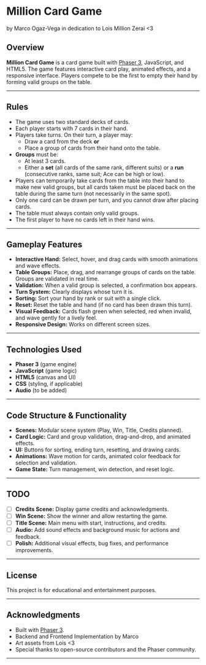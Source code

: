 # Million Card Game
by Marco Ogaz-Vega in dedication to Lois Million Zerai <3

## Overview

**Million Card Game** is a card game built with [Phaser 3](https://phaser.io/), JavaScript, and HTML5. The game features interactive card play, animated effects, and a responsive interface. Players compete to be the first to empty their hand by forming valid groups on the table.

---

## Rules

- The game uses two standard decks of cards.
- Each player starts with 7 cards in their hand.
- Players take turns. On their turn, a player may:
  - Draw a card from the deck **or**
  - Place a group of cards from their hand onto the table.
- **Groups** must be:
  - At least 3 cards.
  - Either a **set** (all cards of the same rank, different suits) or a **run** (consecutive ranks, same suit; Ace can be high or low).
- Players can temporarily take cards from the table into their hand to make new valid groups, but all cards taken must be placed back on the table during the same turn (not necessarily in the same spot).
- Only one card can be drawn per turn, and you cannot draw after placing cards.
- The table must always contain only valid groups.
- The first player to have no cards left in their hand wins.

---

## Gameplay Features

- **Interactive Hand:** Select, hover, and drag cards with smooth animations and wave effects.
- **Table Groups:** Place, drag, and rearrange groups of cards on the table. Groups are validated in real time.
- **Validation:** When a valid group is selected, a confirmation box appears.
- **Turn System:** Clearly displays whose turn it is.
- **Sorting:** Sort your hand by rank or suit with a single click.
- **Reset:** Reset the table and hand (if no card has been drawn this turn).
- **Visual Feedback:** Cards flash green when selected, red when invalid, and wave gently for a lively feel.
- **Responsive Design:** Works on different screen sizes.

---

## Technologies Used

- **Phaser 3** (game engine)
- **JavaScript** (game logic)
- **HTML5** (canvas and UI)
- **CSS** (styling, if applicable)
- **Audio** (to be added)

---

## Code Structure & Functionality

- **Scenes:** Modular scene system (Play, Win, Title, Credits planned).
- **Card Logic:** Card and group validation, drag-and-drop, and animated effects.
- **UI:** Buttons for sorting, ending turn, resetting, and drawing cards.
- **Animations:** Wave motion for cards, animated color feedback for selection and validation.
- **Game State:** Turn management, win detection, and reset logic.

---

## TODO

- [ ] **Credits Scene:** Display game credits and acknowledgments.
- [ ] **Win Scene:** Show the winner and allow restarting the game.
- [ ] **Title Scene:** Main menu with start, instructions, and credits.
- [ ] **Audio:** Add sound effects and background music for actions and feedback.
- [ ] **Polish:** Additional visual effects, bug fixes, and performance improvements.

---

## License

This project is for educational and entertainment purposes.

---

## Acknowledgments

- Built with [Phaser 3](https://phaser.io/).
- Backend and Frontend Implementation by Marco
- Art assets from Lois <3
- Special thanks to open-source contributors and the Phaser community.

---